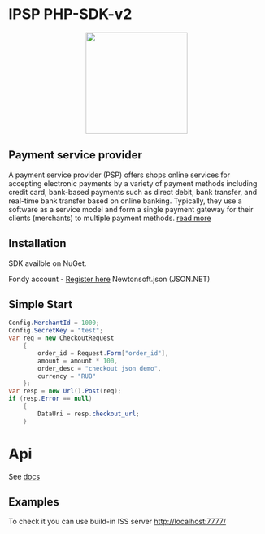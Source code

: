 # IPSP PHP-SDK-v2

<p align="center">
  <img width="200" height="200" src="https://avatars0.githubusercontent.com/u/15383021?s=200&v=4">
</p>

## Payment service provider
A payment service provider (PSP) offers shops online services for accepting electronic payments by a variety of payment methods including credit card, bank-based payments such as direct debit, bank transfer, and real-time bank transfer based on online banking. Typically, they use a software as a service model and form a single payment gateway for their clients (merchants) to multiple payment methods. 
[read more](https://en.wikipedia.org/wiki/Payment_service_provider)

## Installation

SDK availble on NuGet.

Fondy account - [Register here](https://portal.fondy.eu/mportal/#/account/registration)
Newtonsoft.json (JSON.NET)


## Simple Start
```csharp
Config.MerchantId = 1000;
Config.SecretKey = "test";
var req = new CheckoutRequest
    {
        order_id = Request.Form["order_id"],
        amount = amount * 100,
        order_desc = "checkout json demo",
        currency = "RUB"  
    };
var resp = new Url().Post(req);
if (resp.Error == null)
    {
		DataUri = resp.checkout_url;
    }
```
# Api

See [docs](https://docs.fondy.eu/)
## Examples
To check it you can use build-in ISS server
[http://localhost:7777/](http://localhost:7777/)